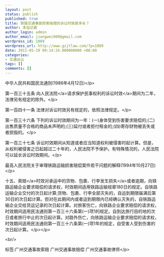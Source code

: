 ```yaml
---
layout: post
status: publish
published: true
title: 铁路交通事故损害赔偿的诉讼时效是多长？
author: 本站记者
author_login: admin
author_email: jiangwei909@gmail.com
wordpress_id: 1089
wordpress_url: http://www.gzjtlaw.com/?p=1089
date: 2011-05-29 09:14:24.000000000 +08:00
categories:
- 交通诉讼
tags: []
comments: []
---
```

<p><p>中华人民共和国民法通则(1986年4月12日)<&#47;p><p>第一百三十五条 向<a>人民法院<&#47;a>请求保护民事权利的<a>诉讼时效<&#47;a>期间为二年，法律另有规定的除外。<&#47;p><p>第一百四十一条 法律对诉讼时效另有规定的，依照法律规定。<&#47;p><p>第一百三十六条 下列的诉讼时效期间为一年：(一)身体受到伤害要求赔偿的;(二)出售质量不合格的商品未声明的;(三)延付或者拒付租金的;(四)寄存财物被丢失或者损毁的。<&#47;p><p>第一百三十七条 诉讼时效期间从知道或者应当知道权利被侵害时起计算。但是，从权利被侵害之日起超过二十年的，人民法院不予保护。有特殊情况的，人民法院可以延长诉讼时效期间。<&#47;p><p>最高人民法院关于审理铁路运输损害赔偿案件若干问题的解释(1994年10月27日)<&#47;p><p>十五、<a>索赔<&#47;a>时效对承运中的货物、包裹、行李发生<a>损失<&#47;a>或者逾期，向铁路运输企业要求赔偿的请求权，时效期间适用铁路运输规章180日的规定。自铁路运输企业交付的次日起计算;货物、包裹、行李全部灭失的，自运到期限届满后第30日的次日起计算。但对在此期间内或者运到期限内已经确认灭失的，自铁路运输企业交给货运记录的次日起计算。对旅客伤亡，向铁路企业要求赔偿的请求权，时效期间适用民法通则第一百三十六条第(一)项1的规定。自到达旅行目的地的次日或者旅行中止的次日起计算。对路外伤亡，向铁路运输企业要求赔偿的请求权，时效期间适用民法通则第一百三十六条第(一)项1年的规定，自受害人受到伤害的次日起计算。<&#47;p><&#47;p><br&#47;><p>标签:广州交通事故索赔 广州交通事故赔偿 广州交通事故律师<&#47;p>

